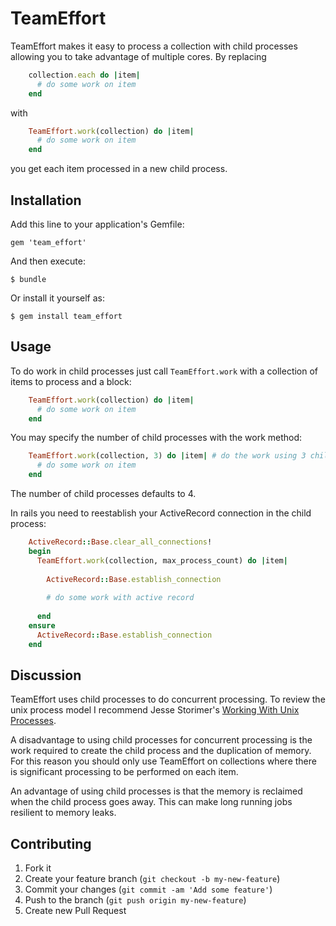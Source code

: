 # TeamEffort

TeamEffort makes it easy to process a collection with child processes
allowing you to take advantage of multiple cores. By replacing

```ruby
    collection.each do |item|
      # do some work on item
    end
```

with 

```ruby
    TeamEffort.work(collection) do |item|
      # do some work on item
    end
```

you get each item processed in a new child process.

## Installation

Add this line to your application's Gemfile:

    gem 'team_effort'

And then execute:

    $ bundle

Or install it yourself as:

    $ gem install team_effort

## Usage

To do work in child processes just call `TeamEffort.work` with a
collection of items to process and a block:

```ruby
    TeamEffort.work(collection) do |item|
      # do some work on item
    end
```

You may specify the number of child processes with the work method:
 
```ruby
    TeamEffort.work(collection, 3) do |item| # do the work using 3 child processes
      # do some work on item
    end
```

The number of child processes defaults to 4.

In rails you need to reestablish your ActiveRecord connection in the
child process:

```ruby
    ActiveRecord::Base.clear_all_connections!
    begin
      TeamEffort.work(collection, max_process_count) do |item|
    
        ActiveRecord::Base.establish_connection
    
        # do some work with active record
    
      end
    ensure
      ActiveRecord::Base.establish_connection
    end    
```

## Discussion

TeamEffort uses child processes to do concurrent processing. To review
the unix process model I recommend Jesse Storimer's
[Working With Unix Processes][1].
 
[1]: http://www.jstorimer.com/products/working-with-unix-processes

A disadvantage to using child processes for concurrent processing is
the work required to create the child process and the duplication of
memory.  For this reason you should only use TeamEffort on collections
where there is significant processing to be performed on each item.

An advantage of using child processes is that the memory is reclaimed
when the child process goes away. This can make long running jobs
resilient to memory leaks.

## Contributing

1. Fork it
2. Create your feature branch (`git checkout -b my-new-feature`)
3. Commit your changes (`git commit -am 'Add some feature'`)
4. Push to the branch (`git push origin my-new-feature`)
5. Create new Pull Request
